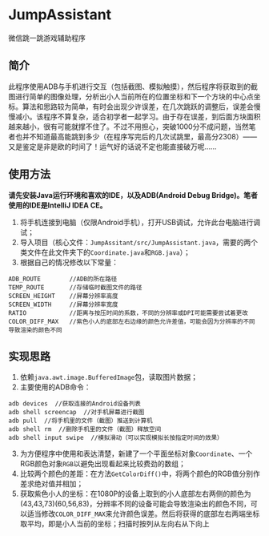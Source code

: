 # JumpAssistant
微信跳一跳游戏辅助程序

## 简介

此程序使用ADB与手机进行交互（包括截图、模拟触摸），然后程序将获取到的截图进行简单的图像处理，分析出小人当前所在的位置坐标和下一个方块的中心点坐标。算法和思路较为简单，有时会出现少许误差，在几次跳跃的调整后，误差会慢慢减小。该程序不算复杂，适合初学者一起学习。由于存在误差，到后面方块面积越来越小，很有可能就撑不住了。不过不用担心，突破1000分不成问题，当然笔者也并不知道最高能跳到多少（在程序写完后的几次试跳里，最高分2308）——又是鉴定是非是欧的时间了！运气好的话说不定也能直接破万呢……

## 使用方法

**请先安装Java运行环境和喜欢的IDE，以及ADB(Android Debug Bridge)。笔者使用的IDE是IntelliJ IDEA CE。**
1. 将手机连接到电脑（仅限Android手机），打开USB调试，允许此台电脑进行调试；
2. 导入项目（核心文件：```JumpAssitant/src/JumpAssistant.java```，需要的两个类文件在此文件夹下的```Coordinate.java```和```RGB.java```）；
3. 根据自己的情况修改以下常量：
```
ADB_ROUTE        //ADB的所在路径
TEMP_ROUTE       //存储临时截图文件的路径
SCREEN_HEIGHT    //屏幕分辨率高度
SCREEN_WIDTH     //屏幕分辨率宽度
RATIO            //距离与按压时间的系数，不同的分辨率或DPI可能需要尝试着更改
COLOR_DIFF_MAX   //紫色小人的底部左右边缘的颜色允许差值，可能会因为分辨率的不同导致渲染的颜色不同
```

## 实现思路

1. 依赖```java.awt.image.BufferedImage```包，读取图片数据；
2. 主要使用的ADB命令：
```
adb devices  //获取连接的Android设备列表
adb shell screencap  //对手机屏幕进行截图
adb pull  //将手机里的文件（截图）推送到计算机
adb shell rm  //删除手机里的文件（截图）释放空间
adb shell input swipe  //模拟滑动（可以实现模拟长按指定时间的效果）
```
3. 为方便程序中使用和表达清楚，新建了一个平面坐标对象```Coordinate```、一个RGB颜色对象```RGB```以避免出现看起来比较费劲的数组；
4. 比较两个颜色的差距：在方法```GetColorDiff()```中，将两个颜色的RGB值分别作差求绝对值并相加；
5. 获取紫色小人的坐标：在1080P的设备上取到的小人底部左右两侧的颜色为(43,43,73)(60,56,83)，分辨率不同的设备可能会导致渲染出的颜色不同，可以适当修改```COLOR_DIFF_MAX```来允许颜色误差。然后将获得的底部左右两端坐标取平均，即是小人当前的坐标；扫描时按列从左向右从下向上
